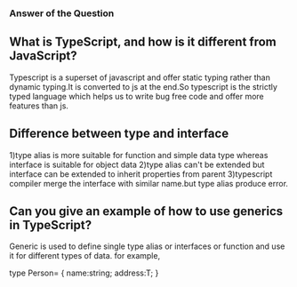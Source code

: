 ### Answer of the Question

## What is TypeScript, and how is it different from JavaScript?

Typescript is a superset of javascript and offer static typing rather than dynamic typing.It is converted to js at the end.So typescript is the strictly typed language which helps us to write bug free code and offer more features than js.

## Difference between type and interface

1)type alias is more suitable for function and simple data type whereas interface is suitable for object data
2)type alias can't be extended but interface can be extended to inherit properties from parent
3)typescript compiler merge the interface with similar name.but type alias produce error.

## Can you give an example of how to use generics in TypeScript?
Generic is used to define  single type alias or interfaces or function and use it for different types of data. for example,
 
  type Person<T>=
               {
                   name:string;
                   address:T;
               }

